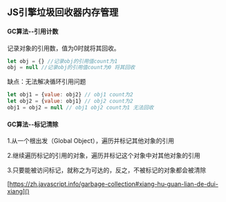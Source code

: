 ## JS引擎垃圾回收器内存管理

#### GC算法--引用计数

记录对象的引用数，值为0时就将其回收。

```javascript
let obj = {} //记录obj的引用值count为1
obj = null //记录obj的引用值count为0 将其回收
```

缺点：无法解决循环引用问题

```javascript
let obj1 = {value: obj2} // obj1 count为2
let obj2 = {value: obj1} // obj2 count为2
obj1 = obj2 = null // obj1 obj2 count为1 无法回收
```

#### GC算法--标记清除

1.从一个根出发（Global Object），遍历并标记其他对象的引用

2.继续遍历标记的引用的对象，遍历并标记这个对象中对其他对象的引用

3.只要能被访问标记，就称之为可达的，反之，不被标记的对象都会被清除

[https://zh.javascript.info/garbage-collection#xiang-hu-guan-lian-de-dui-xiang]()

